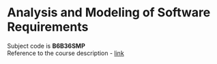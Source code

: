# Analysis and Modeling of Software Requirements

Subject code is **B6B36SMP** <br>
Reference to the course description - [link](https://intranet.fel.cvut.cz/en/education/bk/predmety/31/30/p3130606.html)